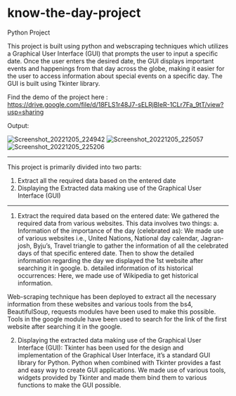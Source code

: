 # know-the-day-project
Python Project

This project is built using python and webscraping techniques which utilizes a Graphical User Interface (GUI) that prompts the user to input a specific date. Once the user enters the desired date, the GUI displays important events and happenings from that day across the globe, making it easier for the user to access information about special events on a specific day. The GUI is built using Tkinter library.

Find the demo of the project here : https://drive.google.com/file/d/18FLS1r48J7-sELRjBIeR-1CLr7Fa_9tT/view?usp=sharing

Output:

![Screenshot_20221205_224942](https://github.com/durgavinay8/know-the-day-project/assets/113960662/a1361d1d-f585-4b74-98db-de3ad6e1f55b)
![Screenshot_20221205_225057](https://github.com/durgavinay8/know-the-day-project/assets/113960662/0fbe41eb-17df-4764-bd14-87ae4599fcaa)
![Screenshot_20221205_225206](https://github.com/durgavinay8/know-the-day-project/assets/113960662/431874f8-fff7-4a78-8dde-68edd6fac577)

 ------------------------------------------------
This project is primarily divided into two parts:
1.	Extract all the required data based on the entered date  
2.	Displaying the Extracted data making use of the Graphical User Interface (GUI)
 ------------------------------------------------
1. Extract the required data based on the entered date:
We gathered the required data from various websites. This data involves two things: 
a.  Information of the importance of the day (celebrated as):
We made use of various websites i.e., United Nations, 	National day calendar, Jagran-josh, Byju’s, Travel triangle to gather the information of all the celebrated days of that specific entered date.
Then to show the detailed information regarding the day we displayed the 1st website after searching it in google.
b. detailed information of its historical occurrences:
Here, we made use of Wikipedia 	 to get historical information.

Web-scraping technique has been deployed to extract all the necessary information from these websites and various tools from the bs4, BeautifulSoup, requests modules have been used to make this possible.
Tools in the google module have been used to search for the link of the first website after searching it in the google.

2. Displaying the extracted data making use of the Graphical User Interface (GUI):
Tkinter has been used for the design and implementation of the Graphical User Interface, it’s a standard GUI library for Python. Python when combined with Tkinter provides a fast and easy way to create GUI applications.
We made use of various tools, widgets provided by Tkinter and made them bind them to various functions to make the GUI possible.
